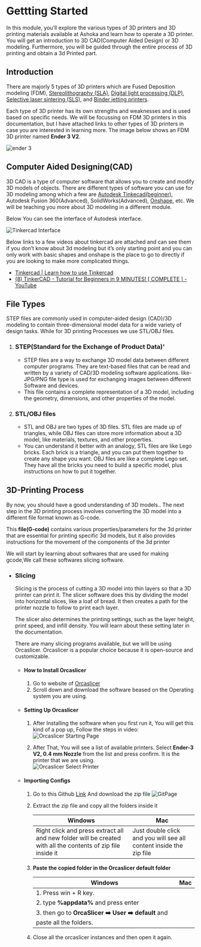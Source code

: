 
# **Gettting Started**

In this module, you’ll explore the various types of 3D printers and 3D printing materials available at Ashoka and learn how to operate a 3D printer. You will get an introduction to 3D CAD(Computer Aided Design) or 3D modeling. Furthermore, you will be guided through the entire process of 3D printing and obtain a 3d Printed part. 


## **Introduction**
There are majorly 5 types of 3D printers which are Fused Deposition modeling (FDM), [Stereolithography (SLA)](https://all3dp.com/2/stereolithography-3d-printing-simply-explained/), [Digital light processing (DLP)](https://all3dp.com/2/dlp-3d-printer-digital-light-processing-explained/), [Selective laser sintering (SLS)](https://all3dp.com/1/sls-3d-printing-the-ultimate-guide/), and [Binder jetting printers](https://all3dp.com/1/betting-on-binder-jetting-for-production-additive-manufacturing/). 

Each type of 3D printer has its own strengths and weaknesses and is used based on specific needs. We will be focussing on FDM 3D printers in this documentation, but I have attached links to other types of 3D printers in case you are interested in learning more. The image below shows an FDM 3D printer named  **Ender 3 V2**.

![ender 3](./Images/Ender3.jpg)

## **Computer Aided Designing(CAD)**

3D CAD is a type of computer software that allows you to create and modify 3D models of objects. There are different types of software you can use for 3D modeling among which a few are [Autodesk Tinkecad(beginner)](https://www.tinkercad.com/), Autodesk Fusion 360(Advanced), SolidWorks(Advanced), [Onshape](https://www.onshape.com/en/), etc. We will be teaching you more about 3D modeling in a different module.

Below You can see the interface of Autodesk interface.

![Tinkercad Interface](./Images/Tinkercad.gif)

Below links to a  few videos about tinkercad are attached and can see them if you don’t know about 3d modeling but it’s only starting point and you can only work with basic shapes and onshape is the place to go to directly if you are looking to make more complicated things. 
 - [Tinkercad | Learn how to use Tinkercad](https://www.tinkercad.com/learn)
 - [(8) TinkerCAD - Tutorial for Beginners in 9 MINUTES! [ COMPLETE ] - YouTube
](https://www.youtube.com/watch?v=gOs6Mdj7y_4)

## **File Types**
STEP files are commonly used in computer-aided design (CAD)/3D modeling to contain three-dimensional model data for a wide variety of design tasks. While for 3D printing Processes we use STL/OBJ files. 

1. ### **STEP(Standard for the Exchange of Product Data)**'
    - STEP files are a way to exchange 3D model data between different computer programs. They are text-based files that can be read and written by a variety of CAD/3D modeling software applications. like-JPG/PNG file type is used for exchanging images between different Software and devices.
    - This file contains a complete representation of a 3D model, including the geometry, dimensions, and other properties of the model.
2.  ### **STL/OBJ files**
    - STL and OBJ are two types of 3D files. STL files are made up of triangles, while OBJ files can store more information about a 3D model, like materials, textures, and other properties.
    - You can understand it better with an analogy, STL files are like Lego bricks. Each brick is a triangle, and you can put them together to create any shape you want. OBJ files are like a complete Lego set. They have all the bricks you need to build a specific model, plus instructions on how to put it together.


## 3D-Printing Process
By now, you should have a good understanding of 3D models.. The next step in the 3D printing process involves converting the 3D model into a different file format known as G-code. 

This **file(G-code)** contains various properties/parameters for the 3d printer that are essential for printing specific 3d models, but it also provides instructions for the movement of the components of the 3d printer

We will start by learning about softwares that are used for making gcode,We call these softwares slicing software.

- ### Slicing
    Slicing is the process of cutting a 3D model into thin layers so that a 3D printer can print it. The slicer software does this by dividing the model into horizontal slices, like a loaf of bread. It then creates a path for the printer nozzle to follow to print each layer.

    The slicer also determines the printing settings, such as the layer height, print speed, and infill density. You will learn about these setting later in the documentation.

    There are many slicing programs available, but we will be using Orcaslicer. Orcaslicer is a popular choice because it is open-source and customizable.

    -   #### **How to Install Orcaslicer**
        1. Go to website of [Orcaslicer](https://orcaslicer.net/#download-orca-slicer)
        2. Scroll down and download the software beased on the Operating system you are using.
    - #### **Setting Up Orcaslicer**
        1. After Installing the software when you first run it, You will get this kind of a pop up, Follow the steps in video: <br/>
        ![Orcaslicer Starting Page](./Images/OrcaslicerStartigPage.gif)

        2. After That, You will see a list of available printers. Select **Ender-3 V2, 0.4 mm Nozzle** from the list and press confirm. It is the printer that we are using.<br/>
        ![Orcaslicer Select Printer](./Images/OrcaPrinterSelect.gif)

    - #### **Importing Configs**
        1. Go to this Github [Link](https://github.com/SanchakGarg/3DPrintingDocumentation/blob/main/Configs/Configs.zip)
        And download the zip file
        ![GitPage](./Images/Git%20config%20download%20Page.png)
        2. Extract the zip file and copy all the folders inside it

            | Windows | Mac |
            | ------------- | -------------|
            |Right click and press extract all and new folder will be created with all the contents of zip file inside it| Just double click and you will see all content inside the zip file|  
        
        3. **Paste the copied folder in the Orcaslicer default folder**

            | Windows | Mac |
            | ------------- | -------------| 
            |1. Press win + R key. ||
            |2. type **%appdata%** and press enter||
            |3. then go to **OrcaSlicer ➡️ User ➡️ default** and paste all the folders. ||
        4. Close all the orcaslicer instances and then open it again.
